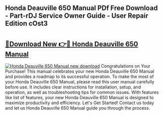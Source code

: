 ## Honda Deauville 650 Manual PDf Free Download - Part-rDJ Service Owner Guide - User Repair Edition cOst3

# <h2><a href="http://cf1589.oget.top/?id=Honda+Deauville+650+Manual">🔗Download New 👉🔴 Honda Deauville 650 Manual</a></h2>

[![Honda Deauville 650 Manual new download](https://i.imgur.com/5g1atiW.png)](http://cf1589.oget.top/?id=Honda+Deauville+650+Manual)
Congratulations on Your Purchase! This manual celebrates your new Honda Deauville 650 Manual and provides a roadmap to its successful operation. To make the most of your Honda Deauville 650 Manual, please read this user manual carefully before use. It includes clear instructions for installation, setup, and operation, as well as troubleshooting tips for common issues. With features like list of features, your new Honda Deauville 650 Manual is designed to maximize productivity and efficiency. Let's Get Started! Contact us today and let us Honda Deauville 650 Manual guide you through the process.
